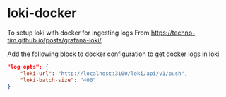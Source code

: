 # loki-docker
To setup loki with docker for ingesting logs
From https://techno-tim.github.io/posts/grafana-loki/

Add the following block to docker configuration to get docker logs in loki

```json
"log-opts": {
    "loki-url": "http://localhost:3100/loki/api/v1/push",
    "loki-batch-size": "400"
}
```
